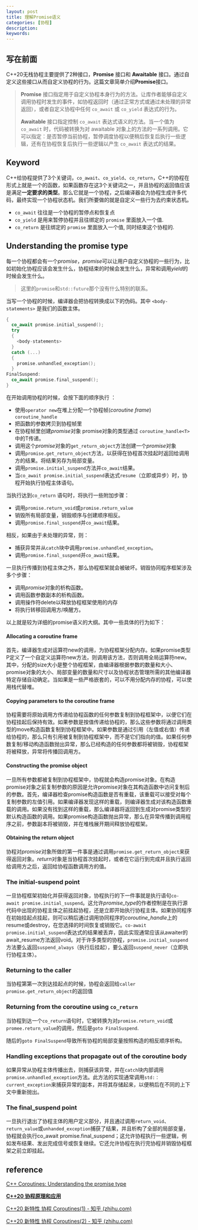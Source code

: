 ```yaml
---
layout: post
title: 理解Promise语义
categories: [协程]
description: 
keywords: 
---
```


## 写在前面

C++20无栈协程主要提供了2种接口，**Promise** 接口和 **Awaitable** 接口。通过自定义这些接口从而自定义协程的行为。这篇文章简单介绍**Promise**接口。

> **Promise** 接口指定用于自定义协程本身行为的方法。让库作者能够自定义调用协程时发生的事件，如协程返回时（通过正常方式或通过未处理的异常返回），或者自定义协程中任何 `co_await` 或 `co_yield` 表达式的行为。
>
> **Awaitable** 接口指定控制 `co_await` 表达式语义的方法。当一个值为 `co_await` 时，代码被转换为对 awaitable 对象上的方法的一系列调用。它可以指定：是否暂停当前协程，暂停调度协程以便稍后恢复后执行一些逻辑，还有在协程恢复后执行一些逻辑以产生 `co_await` 表达式的结果。

## Keyword

C++给协程提供了3个关键词，`co_await`、`co_yield`、`co_return`，C++的协程在形式上就是一个的函数，如果函数存在这3个关键词之一，并且协程的返回值应该是满足**一定要求的类型**。那么它就是一个协程，之后编译器会为协程生成许多代码，最终实现一个协程状态机。我们所要做的就是自定义一些行为去约束状态机。

+ `co_await` 往往是一个协程的暂停点和恢复点
+ `co_yield` 是用来暂停协程并且往绑定的 `promise` 里面放入一个值.
+ `co_return` 是往绑定的 `promise` 里面放入一个值, 同时结束这个协程的.

## Understanding the promise type

每一个协程都会有一个*promise*，*promise*可以让用户自定义协程的一些行为，比如初始化协程应该会发生什么，协程结束的时候会发生什么，异常和调用*yield*的时候会发生什么。

> 这里的`promise`和`std::future`那个没有什么特别的联系。

当写一个协程的时候，编译器会把协程转换成以下的伪码。其中 `<body-statements>` 是我们的函数主体。

```c++
{
  co_await promise.initial_suspend();
  try
  {
    <body-statements>
  }
  catch (...)
  {
    promise.unhandled_exception();
  }
FinalSuspend:
  co_await promise.final_suspend();
}
```

在开始调用协程的时候，会按下面的顺序执行 ：

+ 使用`operator new`在堆上分配一个协程帧(*coroutine frame*) `coroutine_handle`
+ 把函数的参数拷贝到协程帧里
+ 在协程帧里创建*promise*对象 promise对象的类型通过 `coroutine_handle<T>`中的T传递。
+ 调用这个*promise*对象的`get_return_object`方法创建一个*promise*对象
+ 调用`promise.get_return_object`方法，以获得在协程首次挂起时返回给调用方的结果。将结果另存为局部变量。
+ 调用`promise.initial_suspend`方法并`co_await`结果。
+ 当`co_await promise.initial_suspend`表达式`resume`（立即或异步）时，协程开始执行协程主体语句。

当执行达到`co_return` 语句时，将执行一些附加步骤：

+ 调用`promise.return_void`或`promise.return_value`
+ 销毁所有局部变量，销毁顺序与创建顺序相反。
+ 调用`promise.final_suspend`并`co_await`结果。

相反，如果由于未处理的异常，则：

+ 捕获异常并从`catch`块中调用`promise.unhandled_exception`。
+ 调用`promise.final_suspend`并`co_await`结果。

一旦执行传播到协程主体之外，那么协程框架就会被破坏。销毁协同程序框架涉及多个步骤：

+ 调用*promise*对象的析构函数。
+ 调用函数参数副本的析构函数。
+ 调用操作符delete以释放协程框架使用的内存
+ 将执行转移回调用方/唤醒方。

以上就是较为详细的promise语义的大纲。其中一些具体的行为如下：

#### Allocating a coroutine frame

首先，编译器生成对运算符new的调用，为协程框架分配内存。如果promise类型P定义了一个自定义运算符new方法，则调用该方法，否则调用全局运算符new。其中，分配的size大小是整个协程框架，由编译器根据参数的数量和大小、promise对象的大小、局部变量的数量和尺寸以及协程状态管理所需的其他编译器特定存储自动确定。当如果是一些严格嵌套的，可以不用分配内存的协程，可以使用栈代替堆。

#### Copying parameters to the coroutine frame

协程需要将原始调用方传递给协程函数的任何参数复制到协程框架中，以便它们在协程挂起后保持有效。如果参数是按值传递给协程的，那么这些参数将通过调用类型的move构造函数复制到协程框架中。如果参数是通过引用（左值或右值）传递给协程的，那么只有引用被复制到协程框架中，而不是它们指向的值。如果任何参数复制/移动构造函数抛出异常，那么已经构造的任何参数都将被销毁，协程框架将被释放，异常将传播回调用方。

#### Constructing the promise object

一旦所有参数都被复制到协程框架中，协程就会构造promise对象。在构造promise对象之前复制参数的原因是允许promise对象在其构造函数中访问复制后的参数。首先，编译器检查promise构造函数是否有重载，该重载可以接受对每个复制参数的左值引用。如果编译器发现这样的重载，则编译器生成对该构造函数重载的调用。如果没有找到这样的重载，那么编译器将返回到生成对promise类型的默认构造函数的调用。如果promise构造函数抛出异常，那么在异常传播到调用程序之前，参数副本将被销毁，并在堆栈展开期间释放协程框架。

#### Obtaining the return object

协程对*promise*对象所做的第一件事是通过调用`promise.get_return_object`来获得返回对象。*return*对象是当协程首次挂起时，或者在它运行到完成并且执行返回给调用方之后，返回给协程函数调用方的值。

### The initial-suspend point

一旦协程框架初始化并获得返回对象，协程执行的下一件事就是执行语句`co-await promise.initial_suspend`。这允许*promise_type*的作者控制是在执行源代码中出现的协程主体之前挂起协程，还是立即开始执行协程主体。如果协同程序在初始挂起点挂起，则可以稍后通过调用协同程序的*coroutine_handle*上的resume或destroy，在您选择的时间恢复或销毁它。`co-await promise.initial_suspend`表达式的结果被丢弃，因此实现通常应该从awaiter的await_resume方法返回void。对于许多类型的协程，`promise.initial_suspend`方法要么返回`suspend_always`（执行后挂起），要么返回`suspend_never`（立即执行协程主体）。

### Returning to the caller

当协程第第一次到达挂起点的时候，协程会返回给`caller` `promise.get_return_object`的返回值

### Returning from the coroutine using `co_return`

当协程到达一个`co_return`语句时，它被转换为对`promise.return_void`或`promee.return_value`的调用，然后是`goto FinalSuspend`.

随后的`goto FinalSuspend`导致所有协程的局部变量按照构造的相反顺序析构。

### Handling exceptions that propagate out of the coroutine body

如果异常从协程主体传播出去，则捕获该异常，并在`catch`块内部调用`promise.unhandled_exception`方法。此方法的实现通常调用`std:：current_exception`来捕获异常的副本，并将其存储起来，以便稍后在不同的上下文中重新抛出。

### The final_suspend point

一旦执行退出了协程主体的用户定义部分，并且通过调用`return_void`、`return_value`或`unhanded_exception`捕获了结果，并且析构了全部的局部变量，协程就会执行co_await promise.final_suspend；这允许协程执行一些逻辑，例如发布结果、发出完成信号或恢复继续。它还允许协程在执行完协程并销毁协程框架之前立即挂起。



## reference

[C++ Coroutines: Understanding the promise type](https://lewissbaker.github.io/2018/09/05/understanding-the-promise-type)

[**C++20 协程原理和应用**](http://purecpp.cn/detail?id=2288)

[C++20 新特性 协程 Coroutines(1) - 知乎 (zhihu.com)](https://zhuanlan.zhihu.com/p/349210290)

[C++20 新特性 协程 Coroutines(2) - 知乎 (zhihu.com)](https://zhuanlan.zhihu.com/p/349710180)

